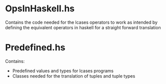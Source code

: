 # OpsInHaskell.hs
Contains the code needed for the lcases operators to work as intended by
defining the equivalent operators in haskell for a straight forward translation

# Predefined.hs
Contains:
- Predefined values and types for lcases programs
- Classes needed for the translation of tuples and tuple types
